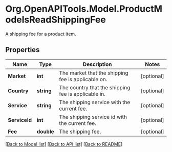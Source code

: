 # Org.OpenAPITools.Model.ProductModelsReadShippingFee
A shipping fee for a product item.

## Properties

Name | Type | Description | Notes
------------ | ------------- | ------------- | -------------
**Market** | **int** | The market that the shipping fee is applicable on. | [optional] 
**Country** | **string** | The country that the shipping fee is applicable in. | [optional] 
**Service** | **string** | The shipping service with the current fee. | [optional] 
**ServiceId** | **int** | The shipping service id with the current fee. | [optional] 
**Fee** | **double** | The shipping fee. | [optional] 

[[Back to Model list]](../README.md#documentation-for-models) [[Back to API list]](../README.md#documentation-for-api-endpoints) [[Back to README]](../README.md)

